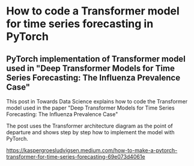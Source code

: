 # How to code a Transformer model for time series forecasting in PyTorch
## PyTorch implementation of Transformer model used in "Deep Transformer Models for Time Series Forecasting: The Influenza Prevalence Case"

This post in Towards Data Science explains how to code the Transformer model used in the paper "Deep Transformer Models for Time Series Forecasting: The Influenza Prevalence Case"

The post uses the Transformer architecture diagram as the point of departure and shows step by step how to implement the model with PyTorch.

https://kaspergroesludvigsen.medium.com/how-to-make-a-pytorch-transformer-for-time-series-forecasting-69e073d4061e
